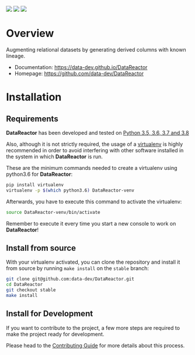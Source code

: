 <p>
    <a href="https://github.com/data-dev/DataReactor/actions" alt="Github Actions">
        <img src="https://img.shields.io/github/workflow/status/data-dev/DataReactor/Run%20Tests" /></a>
    <a href="https://codecov.io/gh/data-dev/DataReactor" alt="Code Coverage">
        <img src="https://codecov.io/gh/data-dev/DataReactor/branch/master/graph/badge.svg" /></a>
    <a href="https://github.com/data-dev/DataReactor/pulse" alt="Commit Activity">
        <img src="https://img.shields.io/github/commit-activity/m/data-dev/DataReactor" /></a>
</p>


# Overview
Augmenting relational datasets by generating derived columns with known lineage.

- Documentation: https://data-dev.github.io/DataReactor
- Homepage: https://github.com/data-dev/DataReactor

# Installation

## Requirements

**DataReactor** has been developed and tested on [Python 3.5, 3.6, 3.7 and 3.8](https://www.python.org/downloads/)

Also, although it is not strictly required, the usage of a [virtualenv](https://virtualenv.pypa.io/en/latest/)
is highly recommended in order to avoid interfering with other software installed in the system
in which **DataReactor** is run.

These are the minimum commands needed to create a virtualenv using python3.6 for **DataReactor**:

```bash
pip install virtualenv
virtualenv -p $(which python3.6) DataReactor-venv
```

Afterwards, you have to execute this command to activate the virtualenv:

```bash
source DataReactor-venv/bin/activate
```

Remember to execute it every time you start a new console to work on **DataReactor**!

<!-- Uncomment this section after releasing the package to PyPI for installation instructions
## Install from PyPI

After creating the virtualenv and activating it, we recommend using
[pip](https://pip.pypa.io/en/stable/) in order to install **DataReactor**:

```bash
pip install datareactor
```

This will pull and install the latest stable release from [PyPI](https://pypi.org/).
-->

## Install from source

With your virtualenv activated, you can clone the repository and install it from
source by running `make install` on the `stable` branch:

```bash
git clone git@github.com:data-dev/DataReactor.git
cd DataReactor
git checkout stable
make install
```

## Install for Development

If you want to contribute to the project, a few more steps are required to make the project ready
for development.

Please head to the [Contributing Guide](https://data-dev.github.io/DataReactor/contributing.html#get-started)
for more details about this process.
